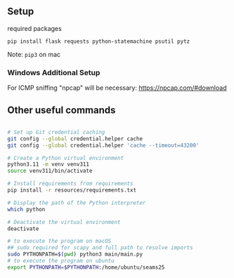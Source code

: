 ## Setup

required packages


```
pip install flask requests python-statemachine psutil pytz
```

Note: `pip3` on mac

### Windows Additional Setup

For ICMP sniffing "npcap" will be necessary: https://npcap.com/#download

## Other useful commands

```bash

# Set up Git credential caching
git config --global credential.helper cache
git config --global credential.helper 'cache --timeout=43200'

# Create a Python virtual environment
python3.11 -m venv venv311
source venv311/bin/activate

# Install requirements from requirements
pip install -r resources/requirements.txt

# Display the path of the Python interpreter
which python

# Deactivate the virtual environment
deactivate

# to execute the program on macOS
## sudo required for scapy and full path to resolve imports
sudo PYTHONPATH=$(pwd) python3 main/main.py
# to execute the program on ubuntu
export PYTHONPATH=$PYTHONPATH:/home/ubuntu/seams25
 
 

```
